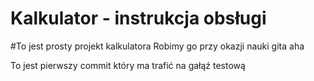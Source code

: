 # Kalkulator -  instrukcja obsługi
#To jest prosty projekt kalkulatora
Robimy go przy okazji nauki gita
aha

To jest pierwszy commit który ma trafić na gałąź testową
